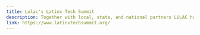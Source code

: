 ```yaml
---
title: Lulac's Latinx Tech Summit
description: Together with local, state, and national partners LULAC has worked to convene diverse stakeholders across the tech ecosystem, Latino serving community organizations, institutions of higher learning, and government regulators to bridge the opportunity gap experienced by qualified Latino professionals seeking to thrive in today’s digital economy.
link: https://www.latinxtechsummit.org/
---
```

